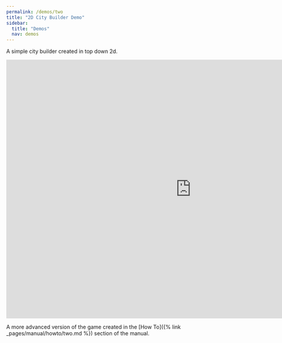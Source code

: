 ```yaml
---
permalink: /demos/two
title: "2D City Builder Demo"
sidebar:
  title: "Demos"
  nav: demos
---
```


A simple city builder created in top down 2d.

<iframe frameborder="0" src="https://itch.io/embed-upload/3872807?color=000000" allowfullscreen="0" width="980" height="688"></iframe>  
  
 A more advanced version of the game created in the [How To]({% link _pages/manual/howto/two.md %}) section of the manual.